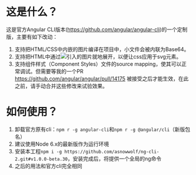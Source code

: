 # 这是什么？

这是官方Angular CLI版本(<https://github.com/angular/angular-cli>)的一个定制版，主要有如下改动：

1. 支持把HTML/CSS中内嵌的图片编译在项目中，小文件会被内联为Base64。
2. 支持把HTML中通过<img src="./path/to/file.svg">引入的图片就地展开，以便让css应用于svg元素。
3. 支持组件样式（Component Styles）文件的source mapping，使其可以正常调试。但需要等我的一个PR <https://github.com/angular/angular/pull/14175> 被接受之后才能生效，在此之前，请手动合并这些修改来试验效果。

# 如何使用？

1. 卸载官方原有cli：`npm r -g angular-cli`和`npm r -g @angular/cli`（新版包名）
2. 建议使用Node 6.x的最新版作为运行环境
3. 安装本工程`npm i -g https://github.com/asnowwolf/ng-cli-2.git#v1.0.0-beta.30`，安装完成后，将提供一个全局的ng命令
4. 之后的用法和官方cli完全相同

